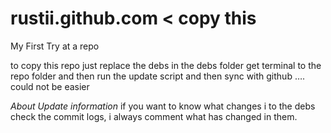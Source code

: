 rustii.github.com < copy this
=================

My First Try at a repo

to copy this repo just replace the debs in the debs folder get terminal to the repo folder and then run the update script and then sync with github ….
could not be easier

*About Update information*
if you want to know what changes i to the debs check the commit logs, i always comment what has changed in them.
